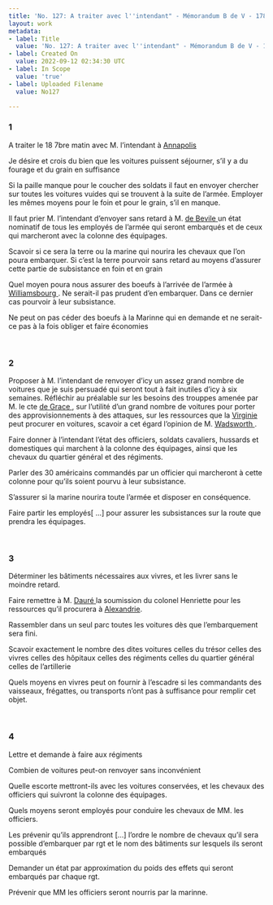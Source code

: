 ```yaml
---
title: 'No. 127: A traiter avec l''intendant" - Mémorandum B de V - 1781/09/18'
layout: work
metadata:
- label: Title
  value: 'No. 127: A traiter avec l''intendant" - Mémorandum B de V - 1781/09/18'
- label: Created On
  value: 2022-09-12 02:34:30 UTC
- label: In Scope
  value: 'true'
- label: Uploaded Filename
  value: No127

---
```

<div class="pages">
<div id="page-32541640">
<h3><a name="page-32541640">1</a></h3>
<div class="page-content">
<p>A traiter le 18 7bre matin avec M. l’intendant à  <a href="../subjects/32162859.html" title=" Annapolis, Maryland"> Annapolis </a></p>
<p>Je désire et crois du bien que les voitures puissent séjourner, s’il y <span class="line-break"> </span>a du fourage et du grain en suffisance</p>
<p>Si la paille manque pour le coucher des soldats il faut <span class="line-break"> </span>en envoyer chercher sur toutes les voitures vuides qui se <span class="line-break"> </span>trouvent à la suite de l’armée. Employer les mêmes moyens <span class="line-break"> </span>pour le foin et pour le grain, s’il en manque.</p>
<p>Il faut prier M. l’intendant d’envoyer sans retard à <span class="line-break"> </span>M. <a href="../subjects/32162953.html" title="Pierre-François de Béville"> de Bevile </a> un état nominatif de tous les employés de l’armée <span class="line-break"> </span>qui seront embarqués et de ceux qui marcheront avec la <span class="line-break"> </span>colonne des équipages.</p>
<p>Scavoir si ce sera la terre ou la marine qui nourira <span class="line-break"> </span>les chevaux que l’on poura embarquer. Si c’est la terre <span class="line-break"> </span>pourvoir sans retard au moyens d’assurer cette partie <span class="line-break"> </span>de subsistance en foin et en grain</p>
<p>Quel moyen poura nous assurer des boeufs à l’arrivée de l’armée à <a href="../subjects/32163317.html" title=" Williamsburg, Virginia"> Williamsbourg </a>. Ne serait-il pas prudent d’en embarquer. Dans ce dernier cas pourvoir à leur subsistance.</p>
<p>Ne peut on pas céder des boeufs à la Marinne qui en demande <span class="line-break"> </span>et ne serait-ce pas à la fois obliger et faire économies</p>
</div>
</div>
<br />
<div id="page-32541641">
<h3><a name="page-32541641">2</a></h3>
<div class="page-content">
<p>Proposer à M. l’intendant de renvoyer d’icy un assez grand <span class="line-break"> </span>nombre de voitures que je suis persuadé qui seront tout à fait <span class="line-break"> </span>inutiles d’icy à six semaines. Réfléchir au préalable <span class="line-break"> </span>sur les besoins des trouppes amenée par M. le cte <a href="../subjects/32162948.html" title="François Joseph Paul de Grasse; 1722-1788"> de <span class="line-break"> </span>Grace </a>, sur l’utilité d’un grand nombre de voitures <span class="line-break"> </span>pour porter des approvisionnements à des attaques, <span class="line-break"> </span>sur les ressources que la <a href="../subjects/32162817.html" title="Virginia"> Virginie </a> peut procurer en <span class="line-break"> </span>voitures, scavoir a cet égard l’opinion de  M. <a href="../subjects/32166535.html" title="Jeremiah Wadsworth; 1743-1804"> Wadsworth </a>.</p>
<p>Faire donner à l’intendant l’état des officiers, soldats <span class="line-break"> </span>cavaliers, hussards et domestiques qui marchent à la colonne <span class="line-break"> </span>des équipages, ainsi que les chevaux du quartier général <span class="line-break"> </span>et des régiments.</p>
<p>Parler des 30 américains commandés par un officier <span class="line-break"> </span>qui marcheront à cette colonne pour qu’ils soient <span class="line-break"> </span>pourvu à leur subsistance.</p>
<p>S’assurer si la marine nourira toute l’armée et <span class="line-break"> </span>disposer en conséquence.</p>
<p>Faire partir les employés<span class="unclear">[ ...]</span> pour assurer les subsistances sur la route que prendra les équipages.</p>
</div>
</div>
<br />
<div id="page-32541642">
<h3><a name="page-32541642">3</a></h3>
<div class="page-content">
<p>Déterminer les bâtiments nécessaires aux vivres, et les livrer sans <span class="line-break"> </span>le moindre retard.</p>
<p>Faire remettre à M. <a href="../subjects/32162988.html" title=" Dauré "> Dauré </a> la soumission du colonel <span class="line-break"> </span>Henriette pour les ressources qu’il procurera à <a href="../subjects/32162805.html" title="Alexandria, Virginia">Alexandrie</a>.</p>
<p>Rassembler dans un seul parc toutes les voitures <span class="line-break"> </span>dès que l’embarquement sera fini.</p>
<p>Scavoir exactement le nombre des dites voitures <span class="line-break"> </span>celles du trésor <span class="line-break"> </span>celles des vivres <span class="line-break"> </span>celles des hôpitaux <span class="line-break"> </span>celles des régiments celles du quartier général <span class="line-break"> </span>celles de l’artillerie</p>
<p>Quels moyens en vivres peut on fournir à l’escadre si les commandants <span class="line-break"> </span>des vaisseaux, frégattes, ou transports n’ont pas à suffisance pour <span class="line-break"> </span>remplir cet objet. </p>
</div>
</div>
<br />
<div id="page-32541643">
<h3><a name="page-32541643">4</a></h3>
<div class="page-content">
<p>Lettre et demande à faire aux régiments</p>
<p>Combien de voitures peut-on renvoyer sans inconvénient</p>
<p>Quelle escorte mettront-ils avec les voitures conservées, et <span class="line-break"> </span>les chevaux des officiers qui suivront la colonne des équipages.</p>
<p>Quels moyens seront employés pour conduire les chevaux de <span class="line-break"> </span>MM. les officiers.</p>
<p>Les prévenir qu’ils apprendront <span class="unclear">[...]</span> l’ordre le nombre <span class="line-break"> </span>de chevaux qu’il sera possible d’embarquer par rgt et <span class="line-break"> </span>le nom des bâtiments sur lesquels ils seront embarqués</p>
<p>Demander un état par approximation du poids des effets <span class="line-break"> </span>qui seront embarqués par chaque rgt.</p>
<p>Prévenir que MM les officiers seront nourris par la marinne.</p>
</div>
</div>
<br />
</div>
